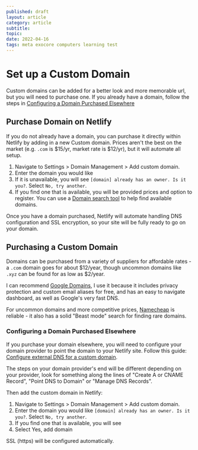 ```yaml
---
published: draft
layout: article
category: article
subtitle: 
topic:
date: 2022-04-16
tags: meta exocore computers learning test
---
```


# Set up a Custom Domain

Custom domains can be added for a better look and more memorable url, but you will need to purchase one. If you already have a domain, follow the steps in [Configuring a Domain Purchased Elsewhere](#configuring-a-domain-purchased-elsewhere) 

## Purchase Domain on Netlify

If you do not already have a domain, you can purchase it directly within Netlify by adding in a new Custom domain. Prices aren't the best on the market (e.g. `.com` is $15/yr, market rate is $12/yr), but it will automate all setup.

1. Navigate to Settings > Domain Management > Add custom domain.
2. Enter the domain you would like
3. If it is unavailable, you will see `[domain] already has an owner. Is it you?`. Select `No, try another`.
4. If you find one that is available, you will be provided prices and option to register. You can use a [Domain search tool](https://domains.google.com/registrar/search) to help find available domains.

Once you have a domain purchased, Netlify will automate handling DNS configuration and SSL encryption, so your site will be fully ready to go on your domain.

## Purchasing a Custom Domain
 
Domains can be purchased from a variety of suppliers for affordable rates - a `.com` domain goes for about $12/year, though uncommon domains like `.xyz` can be found for as low as $2/year.

I can recommend [Google Domains](https://google.com/domains), I use it because it includes privacy protection and custom email aliases for free, and has an easy to navigate dashboard, as well as Google's very fast DNS. 

For uncommon domains and more competitive prices, [Namecheap](https://namecheap.com) is reliable - it also has a solid "Beast mode" search for finding rare domains.

### Configuring a Domain Purchased Elsewhere

If you purchase your domain elsewhere, you will need to configure your domain provider to point the domain to your Netlify site. Follow this guide: [Configure external DNS for a custom domain](https://docs.netlify.com/domains-https/custom-domains/configure-external-dns/). 

The steps on your domain provider's end will be different depending on your provider, look for something along the lines of "Create A or CNAME Record", "Point DNS to Domain" or "Manage DNS Records".

Then add the custom domain in Netlify:
1. Navigate to Settings > Domain Management > Add custom domain.
2. Enter the domain you would like `[domain] already has an owner. Is it you?`. Select `No, try another`.
3. If you find one that is available, you will see 
3. Select Yes, add domain

SSL (https) will be configured automatically.
